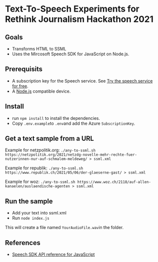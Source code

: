 # Text-To-Speech Experiments for Rethink Journalism Hackathon 2021

## Goals
- Transforms HTML to SSML
- Uses the Mircosoft Speech SDK for JavaScript on Node.js. 

## Prerequisits
* A subscription key for the Speech service. See [Try the speech service for free](https://docs.microsoft.com/azure/cognitive-services/speech-service/get-started).
* A [Node.js](https://nodejs.org) compatible device.

## Install

* run `npm install` to install the dependencies.
* Copy `.env.example`to `.env`and add the Azure `SubscriptionKey`.

## Get a text sample from a URL

Example for netzpolitik.org:
`./any-to-ssml.sh https://netzpolitik.org/2021/netzdg-novelle-mehr-rechte-fuer-nutzerinnen-nur-auf-schmalem-meldeweg/ > ssml.xml`

Example for republik:
`./any-to-ssml.sh https://www.republik.ch/2021/05/06/der-glaeserne-gast/ > ssml.xml`

Example for woz:
`./any-to-ssml.sh https://www.woz.ch/2118/auf-allen-kanaelen/auslaendische-agenten > ssml.xml`

## Run the sample
* Add your text into ssml.xml
* Run `node index.js`

This will create a file named `YourAudioFile.wav`in the folder.

## References
* [Speech SDK API reference for JavaScript](https://aka.ms/csspeech/javascriptref)
